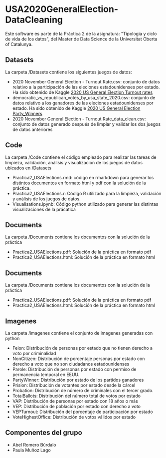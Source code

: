 # USA2020GeneralElection-DataCleaning

Este software es parte de la Práctica 2 de la asignatura: "Tipologia y ciclo de vida de los datos", del Master de Data Science de la Universitat Oberta of Catalunya.

## Datasets

La carpeta /Datasets contiene los siguientes juegos de datos:

* 2020 November General Election - Turnout Rate.csv: conjunto de datos relativo a la participación de las eleciones estadounidenses por estado. Ha sido obtenido de Kaggle [2020 US General Election Turnout rates](https://www.kaggle.com/imoore/2020-us-general-election-turnout-rates)
* democratic_vs_republican_votes_by_usa_state_2020.csv: conjunto de datos relativo a los ganadores de las eleciones estadounidenses por estado. Ha sido obtenido de Kaggle [2020 US General Election Party_Winners](https://www.kaggle.com/paultimothymooney/percent-voting-for-democratic-party-by-state)
* 2020 November General Election - Turnout Rate_data_clean.csv: conjunto de datos generado después de limpiar y validar los dos juegos de datos anteriores

## Code

La carpeta /Code contiene el código empleado para realizar las tareas de limpieza, validación, análisis y visualización de los juegos de datos ubicados en /Datasets

* Practica2_USAElections.rmd: código en rmarkdown para generar los distintos documentos en formato html y pdf con la solución de la práctica.
* Practica2_USAElections.r: Código R utilizado para la limpieza, validación y análisis de los juegos de datos.
* Visualisations.ipynb: Código python utilizado para generar las distintas visualizaciones de la prácatica

## Documents

La carpeta /Documents contiene los documentos con la solución de la práctica

* Practica2_USAElections.pdf: Solución de la práctica en formato pdf
* Practica2_USAElections.html: Solución de la práctica en formato html

## Documents

La carpeta /Documents contiene los documentos con la solución de la práctica

* Practica2_USAElections.pdf: Solución de la práctica en formato pdf
* Practica2_USAElections.html: Solución de la práctica en formato html

## Imagenes

La carpeta /imagenes contiene el conjunto de imagenes generadas con python

* Felon: Distribución de personas por estado que no tienen derecho a voto por criminalidad
* NonCitizen: Distribución de porcentaje personas por estado con derecho a voto que no son ciudadanos estadounidenses
* Parole: Distribución de personas por estado  con permiso de permanencia temporal en EEUU.
* PartyWinner: Distribución por estado de los partidos ganadores
* Prision: Distribución de votantes por estado desde la cárcel
* Probation: Distribución de número de criminales con el tercer grado.
* TotalBallots: Distribución del número total de votos por estado
* VAP: Distribución de personas por estado con 18 años o más
* VEP: Distribución de población por estado con derecho a voto
* VEPTurnout: Distribución del porcentaje de participación por estado
* VoteHighestOffice: Distribución de votos válidos por estado



## Componentes del grupo

- Abel Romero Búrdalo
- Paula Muñoz Lago
